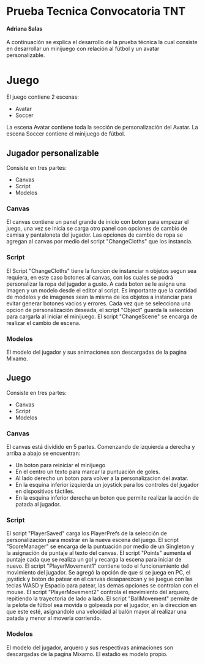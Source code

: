 # Prueba Tecnica Convocatoria TNT
#### Adriana Salas
A continuación se explica el desarrollo de la prueba técnica la cual consiste en desarrollar un minijuego con relación al fútbol y un avatar personalizable.

# Juego
El juego contiene 2 escenas:
- Avatar
- Soccer

La escena Avatar contiene toda la sección de personalización del Avatar.
La escena Soccer contiene el minijuego de fútbol.
## Jugador personalizable
Consiste en tres partes:
- Canvas
- Script
- Modelos

### Canvas
El canvas contiene un panel grande de inicio con boton para empezar el juego, una vez se inicia se carga otro panel con opciones de cambio de camisa y pantaloneta del jugador. Las opciones de cambio de ropa se agregan al canvas por medio del script "ChangeCloths" que los instancia.

### Script
El Script "ChangeCloths" tiene la funcion de instanciar n objetos segun sea requiera, en este caso botones al canvas, con los cuales se podrá personalizar la ropa del jugador a gusto. A cada boton se le asigna una imagen y un modelo desde el editor al script. Es importante que la cantidad de modelos y de imagenes sean la misma de los objetos a instanciar para evitar generar botones vacios y errores. 
Cada vez que se selecciona una opcion de personalización deseada, el script "Object" guarda la seleccion para cargarla al iniciar el minijuego.
El script "ChangeScene" se encarga de realizar el cambio de escena.

### Modelos
El modelo del jugador y sus animaciones son descargadas de la pagina Mixamo.

## Juego
Consiste en tres partes:
- Canvas
- Script
- Modelos

### Canvas
El canvas está dividido en 5 partes. Comenzando de izquierda a derecha y arriba a abajo se encuentran:
- Un boton para reiniciar el minijuego
- En el centro un texto para marcar la puntuación de goles.
- Al lado derecho un boton para volver a la personalizacion del avatar.
- En la esquina inferior izquierda un joystick para los controles del jugador en dispositivos táctiles.
- En la esquina inferior derecha un boton que permite realizar la acción de patada al jugador.

### Script

El script "PlayerSaved" carga los PlayerPrefs de la selección de personalización para mostrar en la nueva escena del juego. 
El script "ScoreManager" se encarga de la puntuación por medio de un Singleton y la asignación de puntaje al texto del canvas.
El script "Points" aumenta el puntaje cada que se realiza un gol y recarga la escena para iniciar de nuevo.
El script "PlayerMovement1" contiene todo el funcionamiento del movimiento del jugador. Se agregó la opción de que si se juega en PC, el joystick y boton de patear en el canvas desaparezcan y se juegue con las teclas WASD y Espacio para patear, las demas opciones se controlan con el mouse.
El script "PlayerMovement2" controla el movimiento del arquero, repitiendo la trayectoria de lado a lado.
El script "BallMovement" permite de la pelota de fútbol sea movida o golpeada por el jugador, en la direccion en que este esté, asignandole una velocidad al balón mayor al realizar una patada y menor al moverla corriendo.


### Modelos
El modelo del jugador, arquero y sus respectivas animaciones son descargadas de la pagina Mixamo. El estadio es modelo propio.
 
